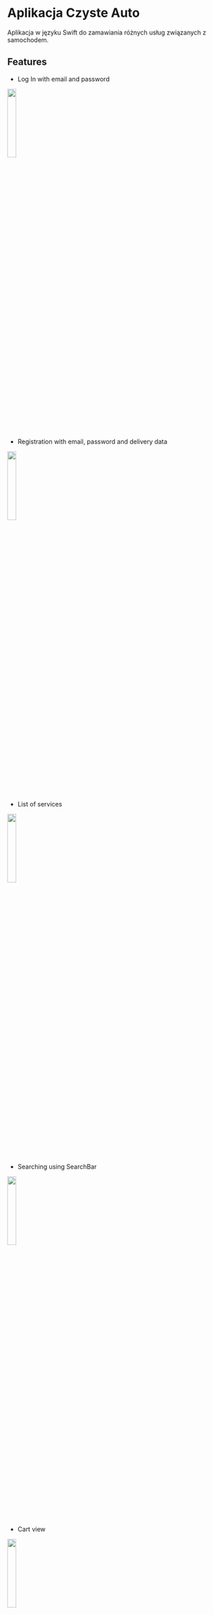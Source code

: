 # Aplikacja Czyste Auto

Aplikacja w języku Swift do zamawiania różnych usług związanych z samochodem.

## Features
- Log In with email and password

<img src="https://github.com/adrianderdas/CzysteAuto/blob/main/Screenshots/LoginView.png?raw=true" width="20%" height="20%">

- Registration with email, password and delivery data

<img src="https://github.com/adrianderdas/CzysteAuto/blob/main/Screenshots/RegisterView.png?raw=true" width="20%" height="20%">

- List of services

<img src="https://github.com/adrianderdas/CzysteAuto/blob/main/Screenshots/CleanCarView.png?raw=true" width="20%" height="20%">

- Searching using SearchBar

<img src="https://github.com/adrianderdas/CzysteAuto/blob/main/Screenshots/Searching.png?raw=true" width="20%" height="20%">

- Cart view

<img src="https://github.com/adrianderdas/chatApp/blob/main/Documentation/OrdersView.png?raw=true" width="20%" height="20%">

- Deleting postition from Orders cart

<img src="https://github.com/adrianderdas/chatApp/blob/main/Documentation/DeletingPosition.png?raw=true" width="20%" height="20%">


- About user realised or no services (Zrealizowane/Niezrealizowane = true/false info from Firebase)

<img src="https://github.com/adrianderdas/chatApp/blob/main/Documentation/OrdersHistory.png?raw=true" width="20%" height="20%">

- Use progressview to reload data
<img src="https://github.com/adrianderdas/chatApp/blob/main/Documentation/HistoryLoading.png?raw=true" width="20%" height="20%">

- Information about user and delivery address

<img src="https://github.com/adrianderdas/chatApp/blob/main/Documentation/AboutUser.png?raw=true" width="20%" height="20%">

- .. and logout button
<img src="https://github.com/adrianderdas/chatApp/blob/main/Documentation/AboutUser2.png?raw=true" width="20%" height="20%">


- Summary view with delivery data catch from Firebase (for current User Id)

<img src="https://github.com/adrianderdas/chatApp/blob/main/Documentation/SummaryVC.png?raw=true" width="20%" height="20%">

- Final Summary view with delivery data catch from Firebase (for current User Id) and selectedServices

<img src="https://github.com/adrianderdas/chatApp/blob/main/Documentation/FinalSummaryView.png?raw=true" width="20%" height="20%">
<img src="https://github.com/adrianderdas/chatApp/blob/main/Documentation/FinalSummaryView2.png?raw=true" width="20%" height="20%">
